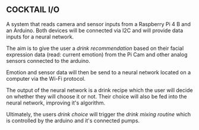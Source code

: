 ## COCKTAIL I/O 

A system that reads camera and sensor inputs from a Raspberry Pi 4 B and an Arduino.
Both devices will be connected via I2C and will provide data inputs for a neural network. 

The aim is to give the user a *drink recommendation* based on their facial expression data (read: current 
emotion) from the Pi Cam  and other analog sensors connected to the arduino. 

Emotion and sensor data will then be send to a neural network located on a computer via the Wi-Fi protocol.

The output of the neural network is a drink recipe which the user will decide on whether they will choose it or not. Their 
choice will also be fed into the neural network, improving it's algorithm.

Ultimately, the users *drink choice* will trigger the *drink mixing routine* which is controlled by the arduino and it's connected pumps.

